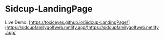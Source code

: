 # Sidcup-LandingPage


Live Demo:  [https://toxiceyes.github.io/Sidcup-LandingPage/](https://sidcupfamilygolfweb.netlify.app/)https://sidcupfamilygolfweb.netlify.app/
